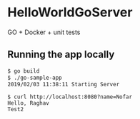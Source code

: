 # HelloWorldGoServer
GO + Docker + unit tests


## Running the app locally

```bash hello
$ go build
$ ./go-sample-app
2019/02/03 11:38:11 Starting Server
```

```basffffh
$ curl http://localhost:8080?name=Nofar
Hello, Raghav 
Test2
``` 

  
   
   
    
         
          
               
 
   
  
